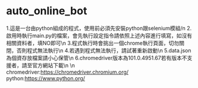 # auto_online_bot
1.這是一台由python組成的程式，使用前必須先安裝python跟selenium模組/n
2.啟用時執行main.py的檔案，會先執行設定指令請依照上述內容進行填寫，如沒有相關資料者，填NO即可\n
3.程式執行時會挑出一個chrome執行頁面，切勿關閉，否則程式無法執行\n
4.若遇到程式無法執行，請試著重新啟動\n
5.data.json為個資存放檔案請小心保管\n
6.chromedriver版本為101.0.4951.67若有版本不支援者，請至官方網站下載\n
\n
chromedriver:https://chromedriver.chromium.org/
python:https://www.python.org/
